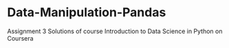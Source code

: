 # Data-Manipulation-Pandas
 Assignment 3 Solutions of course Introduction to Data Science in Python on Coursera
